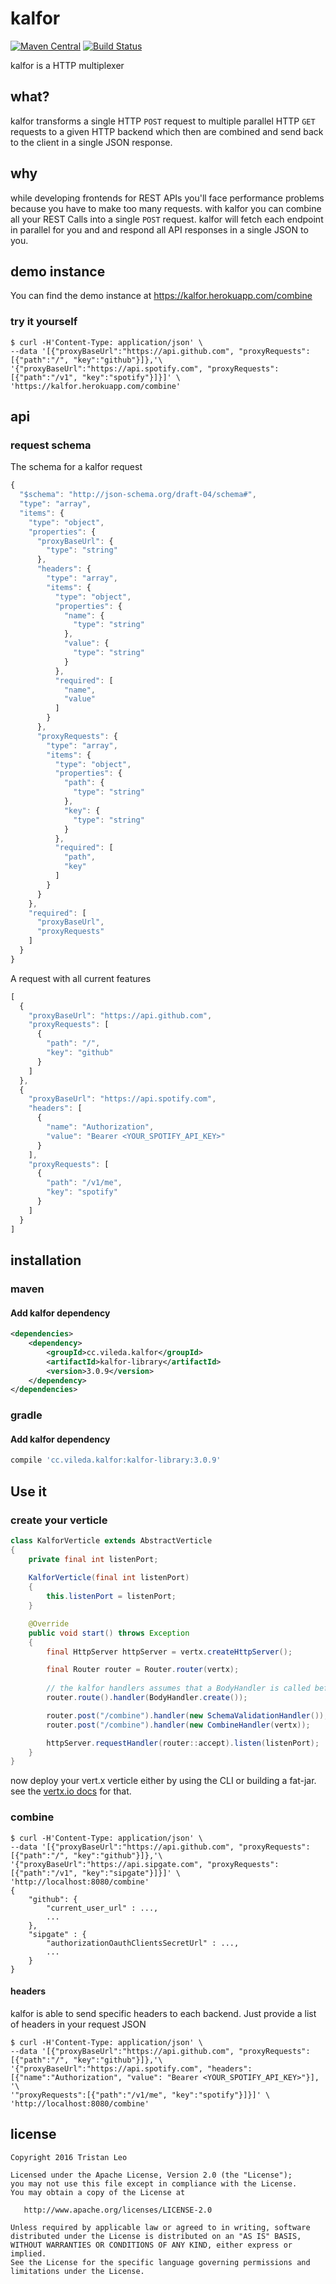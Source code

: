 # kalfor
[![Maven Central](https://maven-badges.herokuapp.com/maven-central/cc.vileda.kalfor/kalfor-library/badge.svg)](https://maven-badges.herokuapp.com/maven-central/cc.vileda.kalfor/kalfor-library)
[![Build Status](https://travis-ci.org/vileda/kalfor.svg?branch=master)](https://travis-ci.org/vileda/kalfor)

kalfor is a HTTP multiplexer

## what?
kalfor transforms a single HTTP `POST` request to multiple parallel HTTP `GET` requests to a given HTTP backend
which then are combined and send back to the client in a single JSON response.

## why
while developing frontends for REST APIs you'll face performance problems because you have to make too many requests.
with kalfor you can combine all your REST Calls into a single `POST` request. kalfor will fetch each endpoint in parallel for you and
and respond all API responses in a single JSON to you.

## demo instance

You can find the demo instance at https://kalfor.herokuapp.com/combine

### try it yourself
```
$ curl -H'Content-Type: application/json' \
--data '[{"proxyBaseUrl":"https://api.github.com", "proxyRequests":[{"path":"/", "key":"github"}]},'\
'{"proxyBaseUrl":"https://api.spotify.com", "proxyRequests":[{"path":"/v1", "key":"spotify"}]}]' \
'https://kalfor.herokuapp.com/combine'
```

## api

### request schema

The schema for a kalfor request
```javascript
{
  "$schema": "http://json-schema.org/draft-04/schema#",
  "type": "array",
  "items": {
    "type": "object",
    "properties": {
      "proxyBaseUrl": {
        "type": "string"
      },
      "headers": {
        "type": "array",
        "items": {
          "type": "object",
          "properties": {
            "name": {
              "type": "string"
            },
            "value": {
              "type": "string"
            }
          },
          "required": [
            "name",
            "value"
          ]
        }
      },
      "proxyRequests": {
        "type": "array",
        "items": {
          "type": "object",
          "properties": {
            "path": {
              "type": "string"
            },
            "key": {
              "type": "string"
            }
          },
          "required": [
            "path",
            "key"
          ]
        }
      }
    },
    "required": [
      "proxyBaseUrl",
      "proxyRequests"
    ]
  }
}
```

A request with all current features
```javascript
[
  {
    "proxyBaseUrl": "https://api.github.com",
    "proxyRequests": [
      {
        "path": "/",
        "key": "github"
      }
    ]
  },
  {
    "proxyBaseUrl": "https://api.spotify.com",
    "headers": [
      {
        "name": "Authorization",
        "value": "Bearer <YOUR_SPOTIFY_API_KEY>"
      }
    ],
    "proxyRequests": [
      {
        "path": "/v1/me",
        "key": "spotify"
      }
    ]
  }
]
```

## installation

### maven

#### Add kalfor dependency
```xml
<dependencies>
    <dependency>
        <groupId>cc.vileda.kalfor</groupId>
        <artifactId>kalfor-library</artifactId>
        <version>3.0.9</version>
    </dependency>
</dependencies>
```

### gradle

#### Add kalfor dependency
```groovy
compile 'cc.vileda.kalfor:kalfor-library:3.0.9'
```

## Use it

### create your verticle

```java
class KalforVerticle extends AbstractVerticle
{
	private final int listenPort;
	
	KalforVerticle(final int listenPort)
	{
		this.listenPort = listenPort;
	}

	@Override
	public void start() throws Exception
	{
		final HttpServer httpServer = vertx.createHttpServer();

		final Router router = Router.router(vertx);
		
		// the kalfor handlers assumes that a BodyHandler is called beforehand
		router.route().handler(BodyHandler.create());

		router.post("/combine").handler(new SchemaValidationHandler());
		router.post("/combine").handler(new CombineHandler(vertx));

		httpServer.requestHandler(router::accept).listen(listenPort);
	}
}
```

now deploy your vert.x verticle either by using the CLI or building a fat-jar.
see the [vertx.io docs](http://vertx.io/docs/) for that.

### combine
```
$ curl -H'Content-Type: application/json' \
--data '[{"proxyBaseUrl":"https://api.github.com", "proxyRequests":[{"path":"/", "key":"github"}]},'\
'{"proxyBaseUrl":"https://api.sipgate.com", "proxyRequests":[{"path":"/v1", "key":"sipgate"}]}]' \
'http://localhost:8080/combine'
{
    "github": {
        "current_user_url" : ...,
        ...
    },
    "sipgate" : {
        "authorizationOauthClientsSecretUrl" : ...,
        ...
    }
}
```

#### headers
kalfor is able to send specific headers to each backend. Just provide a list of headers in your request JSON

```
$ curl -H'Content-Type: application/json' \
--data '[{"proxyBaseUrl":"https://api.github.com", "proxyRequests":[{"path":"/", "key":"github"}]},'\
'{"proxyBaseUrl":"https://api.spotify.com", "headers":[{"name":"Authorization", "value": "Bearer <YOUR_SPOTIFY_API_KEY>"}], '\
'"proxyRequests":[{"path":"/v1/me", "key":"spotify"}]}]' \
'http://localhost:8080/combine'
```

## license
```
Copyright 2016 Tristan Leo

Licensed under the Apache License, Version 2.0 (the "License");
you may not use this file except in compliance with the License.
You may obtain a copy of the License at

   http://www.apache.org/licenses/LICENSE-2.0

Unless required by applicable law or agreed to in writing, software
distributed under the License is distributed on an "AS IS" BASIS,
WITHOUT WARRANTIES OR CONDITIONS OF ANY KIND, either express or implied.
See the License for the specific language governing permissions and
limitations under the License.
```

